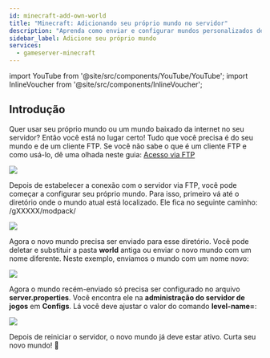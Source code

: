 ```yaml
---
id: minecraft-add-own-world
title: "Minecraft: Adicionando seu próprio mundo no servidor"
description: "Aprenda como enviar e configurar mundos personalizados de Minecraft no seu servidor para uma experiência de jogo única → Saiba mais agora"
sidebar_label: Adicione seu próprio mundo
services:
  - gameserver-minecraft
---
```


import YouTube from '@site/src/components/YouTube/YouTube';
import InlineVoucher from '@site/src/components/InlineVoucher';

## Introdução

Quer usar seu próprio mundo ou um mundo baixado da internet no seu servidor? Então você está no lugar certo! Tudo que você precisa é do seu mundo e de um cliente FTP. Se você não sabe o que é um cliente FTP e como usá-lo, dê uma olhada neste guia: [Acesso via FTP](gameserver-ftpaccess.md)

![](https://screensaver01.zap-hosting.com/index.php/s/Rmx6c6n2rP5MqBz/preview)

<YouTube videoId="5tII3C9yO3g" imageSrc="https://screensaver01.zap-hosting.com/index.php/s/SbB6iZmdZtMAPaS/preview" title="Como enviar MAPAS personalizados no seu servidor de Minecraft" description="Prefere entender vendo as coisas em ação? A gente te ajuda! Mergulhe no nosso vídeo que explica tudo pra você. Seja se estiver com pressa ou só quiser absorver a informação da forma mais legal possível!"/>

Depois de estabelecer a conexão com o servidor via FTP, você pode começar a configurar seu próprio mundo. Para isso, primeiro vá até o diretório onde o mundo atual está localizado. Ele fica no seguinte caminho: /gXXXXX/modpack/

![](https://screensaver01.zap-hosting.com/index.php/s/85KLwjPYt3yjHZt/preview)

Agora o novo mundo precisa ser enviado para esse diretório. Você pode deletar e substituir a pasta **world** antiga ou enviar o novo mundo com um nome diferente. Neste exemplo, enviamos o mundo com um nome novo:

![](https://screensaver01.zap-hosting.com/index.php/s/3DYD5ANgNsCNpkE/preview)

Agora o mundo recém-enviado só precisa ser configurado no arquivo **server.properties**. Você encontra ele na **administração do servidor de jogos** em **Configs**. Lá você deve ajustar o valor do comando **level-name=**:

![](https://screensaver01.zap-hosting.com/index.php/s/idoHWafC3g4AbYL/preview)

Depois de reiniciar o servidor, o novo mundo já deve estar ativo. Curta seu novo mundo! 🙂

<InlineVoucher />

<InlineVoucher />